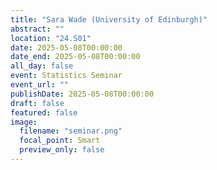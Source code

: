```yaml
---
title: "Sara Wade (University of Edinburgh)"
abstract: ""
location: "24.S01"
date: 2025-05-08T00:00:00
date_end: 2025-05-08T00:00:00
all_day: false
event: Statistics Seminar
event_url: ""
publishDate: 2025-05-08T00:00:00
draft: false
featured: false
image:
  filename: "seminar.png"
  focal_point: Smart
  preview_only: false
---
```

